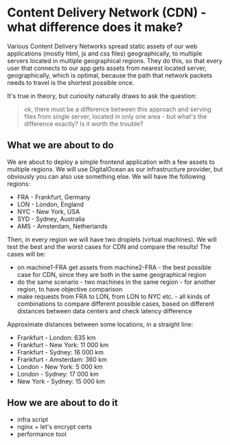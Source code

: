 # Content Delivery Network (CDN) - what difference does it make?

Various Content Delivery Networks spread static assets of our web applications (mostly html, js and css files)
geographically,
to multiple servers located in multiple geographical regions.
They do this, so that every user that connects to our app gets assets from nearest located server, geographically,
which is optimal, because the path that network packets needs to travel is the shortest possible once.

It's true in theory, but curiosity naturally draws to ask the question:
> ok, there must be a difference between this approach and serving files from single server,
> located in only one area - but what's the difference exactly? Is it worth the trouble?

## What we are about to do

We are about to deploy a simple frontend application with a few assets to multiple regions. We will use DigitalOcean as
our infrastructure provider, but obviously you can also use something else.
We will have the following regions:

* FRA - Frankfurt, Germany
* LON - London, England
* NYC - New York, USA
* SYD - Sydney, Australia
* AMS - Amsterdam, Netherlands

Then, in every region we will have two droplets (virtual machines).
We will test the best and the worst cases for CDN and compare the results!
The cases will be:

* on machine1-FRA get assets from machine2-FRA - the best possible case for CDN, since they are both in the same
  geographical region
* do the same scenario - two machines in the same region - for another region, to have objective comparison
* make requests from FRA to LON, from LON to NYC etc. - all kinds of combinations to compare different possible
  cases, based on different distances between data centers and check latency difference

Approximate distances between some locations, in a straight line:

* Frankfurt - London: 635 km
* Frankfurt - New York: 11 000 km
* Frankfurt - Sydney: 16 000 km
* Frankfurt - Amsterdam: 360 km
* London - New York: 5 000 km
* London - Sydney: 17 000 km
* New York - Sydney: 15 000 km

## How we are about to do it

* infra script
* nginx + let's encrypt certs
* performance tool
